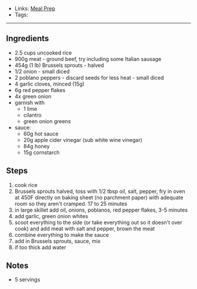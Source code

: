 - Links: [Meal Prep](Meal%20Prep/Meal%20Prep.md)
- Tags: 

---

## Ingredients
- 2.5 cups uncooked rice
- 900g meat - ground beef, try including some Italian sausage
- 454g (1 lb) Brussels sprouts - halved
- 1/2 onion - small diced
- 2 poblano peppers - discard seeds for less heat - small diced
- 4 garlic cloves, minced (15g)
- 6g red pepper flakes
- 4x green onion
- garnish with
    - 1 lime
    - cilantro
    - green onion greens
- sauce:
    - 60g hot sauce
    - 20g apple cider vinegar (sub white wine vinegar)
    - 84g honey
    - 15g cornstarch

## Steps
1. cook rice
2. Brussels sprouts halved, toss with 1/2 tbsp oil, salt, pepper, fry in oven at 450F directly on baking sheet (no parchment paper) with adequate room so they aren't cramped. 17 to 25 minutes
3. in large skillet add oil, onions, poblanos, red pepper flakes, 3-5 minutes
4. add garlic, green onion whites
5. scoot everything to the side (or take everything out so it doesn't over cook) and add meat with salt and pepper, brown the meat
6. combine everything to make the sauce
7. add in Brussels sprouts, sauce, mix
8. if too thick add water

## Notes
- 5 servings
